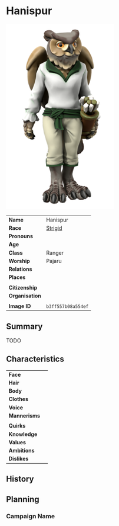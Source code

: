 # Hanispur

<img src="https://raw.githubusercontent.com/jesskelsall/astarus-images/main/people/portraits/b3ff557b08a554ef.png" height="500" />

|||
| --- | --- |
| **Name** | Hanispur | character.3
| **Race** | [Strigid](../lineages/strigid.md) |
| **Pronouns** | |
| **Age** | |
| **Class** | Ranger |
| **Worship** | Pajaru |
| **Relations** | |
| **Places** | |
|||
| **Citizenship** | |
| **Organisation** | |
|||
| **Image ID** | `b3ff557b08a554ef` |

## Summary

TODO

## Characteristics

| | |
| --- | --- |
| **Face** | | characteristics.2
| **Hair** | |
| **Body** | |
| **Clothes** | |
| **Voice** | |
| **Mannerisms** | |
| | |
| **Quirks** | |
| **Knowledge** | |
| **Values** | |
| **Ambitions** | |
| **Dislikes** | |

## History

## Planning

### Campaign Name
